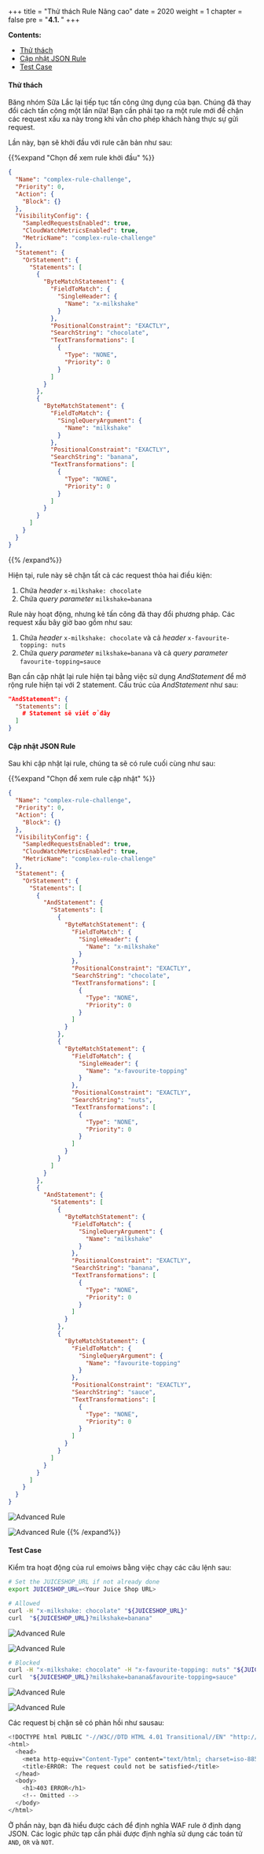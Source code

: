 +++
title = "Thử thách Rule Nâng cao"
date = 2020
weight = 1
chapter = false
pre = "<b>4.1. </b>"
+++

**Contents:**
- [Thử thách](#thử-thách)
- [Cập nhật JSON Rule](#cập-nhật-json-rule)
- [Test Case](#test-case)

#### Thử thách
Băng nhóm Sữa Lắc lại tiếp tục tấn công ứng dụng của bạn. Chúng đã thay đổi cách tấn công một lần nữa! Bạn cần phải tạo ra một rule mới để chặn các request xấu xa này trong khi vẫn cho phép khách hàng thực sự gửi request.

Lần này, bạn sẽ khởi đầu với rule căn bản như sau:

{{%expand "Chọn để xem rule khởi đầu" %}}
```json
{
  "Name": "complex-rule-challenge",
  "Priority": 0,
  "Action": {
    "Block": {}
  },
  "VisibilityConfig": {
    "SampledRequestsEnabled": true,
    "CloudWatchMetricsEnabled": true,
    "MetricName": "complex-rule-challenge"
  },
  "Statement": {
    "OrStatement": {
      "Statements": [
        {
          "ByteMatchStatement": {
            "FieldToMatch": {
              "SingleHeader": {
                "Name": "x-milkshake"
              }
            },
            "PositionalConstraint": "EXACTLY",
            "SearchString": "chocolate",
            "TextTransformations": [
              {
                "Type": "NONE",
                "Priority": 0
              }
            ]
          }
        },
        {
          "ByteMatchStatement": {
            "FieldToMatch": {
              "SingleQueryArgument": {
                "Name": "milkshake"
              }
            },
            "PositionalConstraint": "EXACTLY",
            "SearchString": "banana",
            "TextTransformations": [
              {
                "Type": "NONE",
                "Priority": 0
              }
            ]
          }
        }
      ]
    }
  }
}
```
{{% /expand%}}

Hiện tại, rule này sẽ chặn tất cả các request thỏa hai điều kiện:

1. Chứa *header* ```x-milkshake: chocolate```
2. Chứa *query parameter* ```milkshake=banana```

Rule này hoạt động, nhưng kẻ tấn công đã thay đổi phương pháp. Các request xấu bây giờ bao gồm như sau:

1. Chứa *header* ```x-milkshake: chocolate``` và cả *header* ```x-favourite-topping: nuts```
2. Chứa *query parameter* ```milkshake=banana``` và cả *query parameter* ```favourite-topping=sauce```

Bạn cần cập nhật lại rule hiện tại bằng việc sử dụng *AndStatement* để mở rộng rule hiện tại với 2 statement. Cấu trúc của *AndStatement* như sau:

```json
"AndStatement": {
  "Statements": [
    # Statement sẽ viết ở đây
  ]
}
```

#### Cập nhật JSON Rule

Sau khi cập nhật lại rule, chúng ta sẽ có rule cuối cùng như sau:

{{%expand "Chọn để xem rule cập nhật" %}}
```json
{
  "Name": "complex-rule-challenge",
  "Priority": 0,
  "Action": {
    "Block": {}
  },
  "VisibilityConfig": {
    "SampledRequestsEnabled": true,
    "CloudWatchMetricsEnabled": true,
    "MetricName": "complex-rule-challenge"
  },
  "Statement": {
    "OrStatement": {
      "Statements": [
        {
          "AndStatement": {
            "Statements": [
              {
                "ByteMatchStatement": {
                  "FieldToMatch": {
                    "SingleHeader": {
                      "Name": "x-milkshake"
                    }
                  },
                  "PositionalConstraint": "EXACTLY",
                  "SearchString": "chocolate",
                  "TextTransformations": [
                    {
                      "Type": "NONE",
                      "Priority": 0
                    }
                  ]
                }
              },
              {
                "ByteMatchStatement": {
                  "FieldToMatch": {
                    "SingleHeader": {
                      "Name": "x-favourite-topping"
                    }
                  },
                  "PositionalConstraint": "EXACTLY",
                  "SearchString": "nuts",
                  "TextTransformations": [
                    {
                      "Type": "NONE",
                      "Priority": 0
                    }
                  ]
                }
              }
            ]
          }
        },
        {
          "AndStatement": {
            "Statements": [
              {
                "ByteMatchStatement": {
                  "FieldToMatch": {
                    "SingleQueryArgument": {
                      "Name": "milkshake"
                    }
                  },
                  "PositionalConstraint": "EXACTLY",
                  "SearchString": "banana",
                  "TextTransformations": [
                    {
                      "Type": "NONE",
                      "Priority": 0
                    }
                  ]
                }
              },
              {
                "ByteMatchStatement": {
                  "FieldToMatch": {
                    "SingleQueryArgument": {
                      "Name": "favourite-topping"
                    }
                  },
                  "PositionalConstraint": "EXACTLY",
                  "SearchString": "sauce",
                  "TextTransformations": [
                    {
                      "Type": "NONE",
                      "Priority": 0
                    }
                  ]
                }
              }
            ]
          }
        }
      ]
    }
  }
}
```

![Advanced Rule](../../../images/4/1.png?width=90pc)

![Advanced Rule](../../../images/4/2.png?width=90pc)
{{% /expand%}}

#### Test Case

Kiểm tra hoạt động của rul emoiws bằng việc chạy các câu lệnh sau:

```bash
# Set the JUICESHOP_URL if not already done
export JUICESHOP_URL=<Your Juice Shop URL>
```

```bash
# Allowed
curl -H "x-milkshake: chocolate" "${JUICESHOP_URL}"
curl  "${JUICESHOP_URL}?milkshake=banana"
```

![Advanced Rule](../../../images/4/3.png?width=90pc)

![Advanced Rule](../../../images/4/4.png?width=90pc)

```bash
# Blocked
curl -H "x-milkshake: chocolate" -H "x-favourite-topping: nuts" "${JUICESHOP_URL}"
curl  "${JUICESHOP_URL}?milkshake=banana&favourite-topping=sauce"
```

![Advanced Rule](../../../images/4/5.png?width=90pc)

![Advanced Rule](../../../images/4/6.png?width=90pc)

Các request bị chặn sẽ có phản hồi như sausau:

```bash
<!DOCTYPE html PUBLIC "-//W3C//DTD HTML 4.01 Transitional//EN" "http://www.w3.org/TR/html4/loose.dtd">
<html>
  <head>
    <meta http-equiv="Content-Type" content="text/html; charset=iso-8859-1" />
    <title>ERROR: The request could not be satisfied</title>
  </head>
  <body>
    <h1>403 ERROR</h1>
    <!-- Omitted -->
  </body>
</html>
```

Ở phần này, bạn đã hiểu được cách để định nghĩa WAF rule ở định dạng JSON. Các logic phức tạp cần phải được định nghĩa sử dụng các toán tử ```AND```, ```OR``` và ```NOT```.
